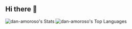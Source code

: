## Hi there 👋
![dan-amoroso's Stats](https://github-readme-stats.vercel.app/api?username=dan-amoroso&theme=midnight-purple&show_icons=true&hide_border=true&count_private=true)
![dan-amoroso's Top Languages](https://github-readme-stats.vercel.app/api/top-langs/?username=dan-amoroso&theme=midnight-purple&show_icons=true&hide_border=true&layout=compact)

<!--
**dan-amoroso/dan-amoroso** is a ✨ _special_ ✨ repository because its `README.md` (this file) appears on your GitHub profile.

Here are some ideas to get you started:

- 🔭 I’m currently working on ...
- 🌱 I’m currently learning ...
- 👯 I’m looking to collaborate on ...
- 🤔 I’m looking for help with ...
- 💬 Ask me about ...
- 📫 How to reach me: ...
- 😄 Pronouns: ...
- ⚡ Fun fact: ...
-->
